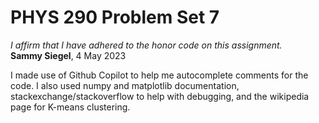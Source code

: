 # PHYS 290 Problem Set 7

*I affirm that I have adhered to the honor code on this assignment.*  
**Sammy Siegel**, 4 May 2023

I made use of Github Copilot to help me autocomplete comments for the code. I also used numpy and matplotlib documentation, 
stackexchange/stackoverflow to help with debugging, and the wikipedia page for K-means clustering.